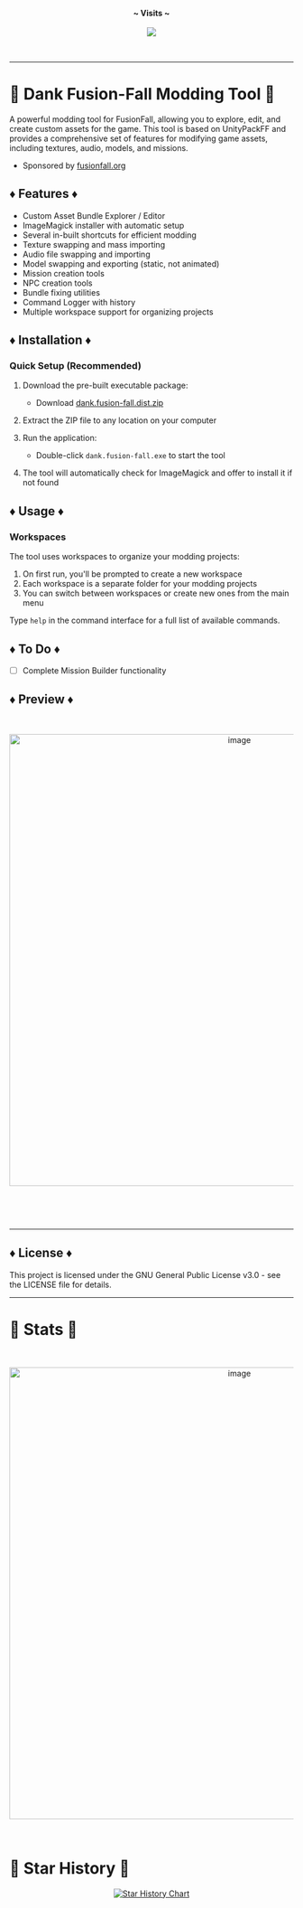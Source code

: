 <p align="center">
  <b>~ Visits ~</b><br><br>
  <img src="https://profile-counter.glitch.me/dank.fusion-fall/count.svg">
</p>

<p>&nbsp;</p>

---

# 🚨 Dank Fusion-Fall Modding Tool 🚨

A powerful modding tool for FusionFall, allowing you to explore, edit, and create custom assets for the game. This tool is based on UnityPackFF and provides a comprehensive set of features for modifying game assets, including textures, audio, models, and missions.

- Sponsored by [fusionfall.org](https://fusionfall.org/)

## ♦️ Features ♦️

- Custom Asset Bundle Explorer / Editor
- ImageMagick installer with automatic setup
- Several in-built shortcuts for efficient modding
- Texture swapping and mass importing
- Audio file swapping and importing
- Model swapping and exporting (static, not animated)
- Mission creation tools
- NPC creation tools
- Bundle fixing utilities
- Command Logger with history
- Multiple workspace support for organizing projects

## ♦️ Installation ♦️

### Quick Setup (Recommended)

1. Download the pre-built executable package:
   - Download [dank.fusion-fall.dist.zip](https://github.com/SirDank/dank.fusion-fall/raw/refs/heads/main/dank.fusion-fall.dist.zip)

2. Extract the ZIP file to any location on your computer

3. Run the application:
   - Double-click `dank.fusion-fall.exe` to start the tool

4. The tool will automatically check for ImageMagick and offer to install it if not found

## ♦️ Usage ♦️

### Workspaces

The tool uses workspaces to organize your modding projects:

1. On first run, you'll be prompted to create a new workspace
2. Each workspace is a separate folder for your modding projects
3. You can switch between workspaces or create new ones from the main menu

Type `help` in the command interface for a full list of available commands.

## ♦️ To Do ♦️

- [ ] Complete Mission Builder functionality

## ♦️ Preview ♦️

<br><p align="center"><img width="800" alt="image" src="https://github.com/SirDank/dank.tool/assets/52797753/5fb484c6-e349-460d-ad27-226143473229"></p><br>

<p>&nbsp;</p>

---

## ♦️ License ♦️

This project is licensed under the GNU General Public License v3.0 - see the LICENSE file for details.

---

# 🚨 Stats 🚨

<br><p align="center"><img width="800" alt="image" src="https://repobeats.axiom.co/api/embed/5fe6c5da1c1cb9660f24bb76f7b2addc978b37cd.svg"></p><br>

# 🚨 Star History 🚨

<p align="center">
<a href="https://star-history.com/#SirDank/dank.fusion-fall&Date">
  <picture>
    <source media="(prefers-color-scheme: dark)" srcset="https://api.star-history.com/svg?repos=SirDank/dank.fusion-fall&type=Date&theme=dark" />
    <source media="(prefers-color-scheme: light)" srcset="https://api.star-history.com/svg?repos=SirDank/dank.fusion-fall&type=Date" />
    <img alt="Star History Chart" src="https://api.star-history.com/svg?repos=SirDank/dank.fusion-fall&type=Date" />
  </picture>
</a>
</p>
